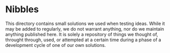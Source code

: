# Nibbles
This directory contains small solutions we used when testing ideas. While it may be added to regularly, we do not warrant anything, nor do we maintain anything published here. It is solely a repository of things we thought of, throught through, used, or attempted at a certain time during a phase of a development cycle of one of our own solutions.
